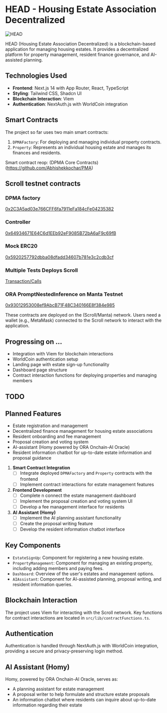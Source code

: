 # HEAD - Housing Estate Association Decentralized

![HEAD](public/image.png)


HEAD (Housing Estate Association Decentralized) is a blockchain-based application for managing housing estates. It provides a decentralized platform for property management, resident finance governance, and AI-assisted planning.

## Technologies Used

- **Frontend**: Next.js 14 with App Router, React, TypeScript
- **Styling**: Tailwind CSS, Shadcn UI
- **Blockchain Interaction**: Viem
- **Authentication**: NextAuth.js with WorldCoin integration

## Smart Contracts


The project so far uses two main smart contracts:

1. `DPMAFactory`: For deploying and managing individual property contracts.
2. `Property`: Represents an individual housing estate and manages its finances and residents.

Smart contract reop: (DPMA Core Contracts)(https://github.com/Abhishekkochar/PMA)

## Scroll testnet contracts

### DPMA factory
[0x2C3A5ad03e766CFF6fa7911eFa184cFe04235382](https://sepolia.scrollscan.com/address/0x2C3A5ad03e766CFF6fa7911eFa184cFe04235382)

### Controller
[0x64934671E64C6d1EEb92eF9085B72bA6aF9c69fB](https://sepolia.scrollscan.com/address/0x64934671E64C6d1EEb92eF9085B72bA6aF9c69fB)

### Mock ERC20
[0x5920257792dbba08dfadd34607b781e3c2cdb3cf](https://sepolia.scrollscan.com/address/0x5920257792dbba08dfadd34607b781e3c2cdb3cf)

### Multiple Tests Deploys Scroll
[Transaction/Calls](https://sepolia.scrollscan.com/address/0x87f603924309889B39687AC0A1669b1E5a506E74)

### ORA PromptNestedInference on Manta Testnet 
[0x93012953008ef9AbcB71F48C340166E8f384e985](https://pacific-explorer.sepolia-testnet.manta.network/address/0x93012953008ef9AbcB71F48C340166E8f384e985?tab=contract)



These contracts are deployed on the (Scroll/Manta) network. Users need a wallet (e.g., MetaMask) connected to the Scroll network to interact with the application.

## Progressing on ...

- Integration with Viem for blockchain interactions
- WorldCoin authentication setup
- Landing page with estate sign-up functionality
- Dashboard page structure
- Contract interaction functions for deploying properties and managing members

## TODO

## Planned Features

- Estate registration and management
- Decentralized finance management for housing estate associations
- Resident onboarding and fee management
- Proposal creation and voting system
- AI-assistant (Homy powered by ORA Onchain-AI Oracle)
- Resident information chatbot for up-to-date estate information and proposal guidance

1. **Smart Contract Integration**
   - [ ] Integrate deployed `DPMAFactory` and `Property` contracts with the frontend
   - [ ] Implement contract interactions for estate management features

2. **Frontend Development**
   - [ ] Complete n connect the estate management dashboard
   - [ ] Implement the proposal creation and voting system UI
   - [ ] Develop a fee management interface for residents

3. **AI Assistant (Homy)**
   - [ ] Implement the AI planning assistant functionality
   - [ ] Create the proposal writing feature
   - [ ] Develop the resident information chatbot interface

## Key Components

- `EstateSignUp`: Component for registering a new housing estate.
- `PropertyManagement`: Component for managing an existing property, including adding members and paying fees.
- `Dashboard`: Overview of the user's estates and management options.
- `AIAssistant`: Component for AI-assisted planning, proposal writing, and resident information queries.

## Blockchain Interaction

The project uses Viem for interacting with the Scroll network. Key functions for contract interactions are located in `src/lib/contractFunctions.ts`.

## Authentication

Authentication is handled through NextAuth.js with WorldCoin integration, providing a secure and privacy-preserving login method.

## AI Assistant (Homy)

Homy, powered by ORA Onchain-AI Oracle, serves as:
- A planning assistant for estate management
- A proposal writer to help formulate and structure estate proposals
- An information chatbot where residents can inquire about up-to-date information regarding their estate

